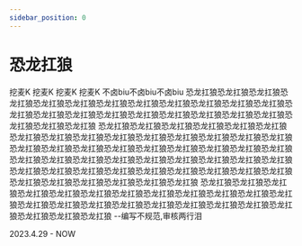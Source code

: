 ```yaml
---
sidebar_position: 0
---
```


# 恐龙扛狼

挖麦K
挖麦K
挖麦K
挖麦K
不卤biu不卤biu不卤biu
恐龙扛狼恐龙扛狼恐龙扛狼恐龙扛狼恐龙扛狼恐龙扛狼恐龙扛狼恐龙扛狼恐龙扛狼恐龙扛狼恐龙扛狼恐龙扛狼恐龙扛狼恐龙扛狼恐龙扛狼恐龙扛狼恐龙扛狼恐龙扛狼恐龙扛狼恐龙扛狼恐龙扛狼恐龙扛狼恐龙扛狼恐龙扛狼
恐龙扛狼恐龙扛狼恐龙扛狼恐龙扛狼恐龙扛狼恐龙扛狼恐龙扛狼恐龙扛狼恐龙扛狼恐龙扛狼恐龙扛狼恐龙扛狼恐龙扛狼恐龙扛狼恐龙扛狼恐龙扛狼恐龙扛狼恐龙扛狼恐龙扛狼恐龙扛狼恐龙扛狼恐龙扛狼恐龙扛狼恐龙扛狼
恐龙扛狼恐龙扛狼恐龙扛狼恐龙扛狼恐龙扛狼恐龙扛狼恐龙扛狼恐龙扛狼恐龙扛狼恐龙扛狼恐龙扛狼恐龙扛狼恐龙扛狼恐龙扛狼恐龙扛狼恐龙扛狼恐龙扛狼恐龙扛狼恐龙扛狼恐龙扛狼恐龙扛狼恐龙扛狼恐龙扛狼恐龙扛狼
恐龙扛狼恐龙扛狼恐龙扛狼恐龙扛狼恐龙扛狼恐龙扛狼恐龙扛狼恐龙扛狼恐龙扛狼恐龙扛狼恐龙扛狼恐龙扛狼恐龙扛狼恐龙扛狼恐龙扛狼恐龙扛狼恐龙扛狼恐龙扛狼恐龙扛狼恐龙扛狼恐龙扛狼恐龙扛狼恐龙扛狼恐龙扛狼
 --编写不规范,审核两行泪

2023.4.29 - NOW
